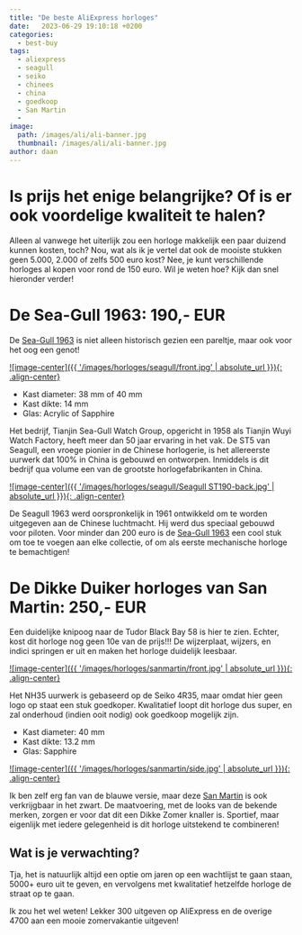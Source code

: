 ```yaml
---
title: "De beste AliExpress horloges"
date:   2023-06-29 19:10:18 +0200
categories:
  - best-buy
tags:
  - aliexpress
  - seagull
  - seiko
  - chinees
  - china
  - goedkoop
  - San Martin
  - 
image: 
  path: /images/ali/ali-banner.jpg
  thumbnail: /images/ali/ali-banner.jpg
author: daan
---
```

# Is prijs het enige belangrijke? Of is er ook voordelige kwaliteit te halen?
Alleen al vanwege het uiterlijk zou een horloge makkelijk een paar duizend kunnen kosten, toch? Nou, wat als ik je vertel dat ook de mooiste stukken geen 5.000, 2.000 of zelfs 500 euro kost? Nee, je kunt verschillende horloges al kopen voor rond de 150 euro. Wil je weten hoe? Kijk dan snel hieronder verder!

# De Sea-Gull 1963: 190,- EUR

De [Sea-Gull 1963](https://tc.tradetracker.net/?c=15640&m=12&a=451093&r=&u=%2Fitem%2F1005001304377435.html) is niet alleen historisch gezien een pareltje, maar ook voor het oog een genot! 

[![image-center]({{ '/images/horloges/seagull/front.jpg' | absolute_url }}){: .align-center}](https://tc.tradetracker.net/?c=15640&m=12&a=451093&r=&u=%2Fitem%2F1005001304377435.html)

- Kast diameter: 38 mm of 40 mm
- Kast dikte: 14 mm
- Glas: Acrylic of Sapphire

Het bedrijf, Tianjin Sea-Gull Watch Group, opgericht in 1958 als Tianjin Wuyi Watch Factory, heeft meer dan 50 jaar ervaring in het vak. De ST5 van Seagull, een vroege pionier in de Chinese horlogerie, is het allereerste uurwerk dat 100% in China is gebouwd en ontworpen. Inmiddels is dit bedrijf qua volume een van de grootste horlogefabrikanten in China.

[![image-center]({{ '/images/horloges/seagull/Seagull ST190-back.jpg' | absolute_url }}){: .align-center}](https://tc.tradetracker.net/?c=15640&m=12&a=451093&r=&u=%2Fitem%2F1005001304377435.html)


De Seagull 1963 werd oorspronkelijk in 1961 ontwikkeld om te worden uitgegeven aan de Chinese luchtmacht. Hij werd dus speciaal gebouwd voor piloten. Voor minder dan 200 euro is de [Sea-Gull 1963](https://tc.tradetracker.net/?c=15640&m=12&a=451093&r=&u=%2Fitem%2F1005001304377435.html) een cool stuk om toe te voegen aan elke collectie, of om als eerste mechanische horloge te bemachtigen!

# De Dikke Duiker horloges van San Martin: 250,- EUR

Een duidelijke knipoog naar de Tudor Black Bay 58 is hier te zien. Echter, kost dit horloge nog geen 10e van de prijs!!! De wijzerplaat, wijzers, en indici springen er uit en maken het horloge duidelijk leesbaar.

[![image-center]({{ '/images/horloges/sanmartin/front.jpg' | absolute_url }}){: .align-center}](https://tc.tradetracker.net/?c=15640&m=12&a=451093&r=&u=%2Fitem%2F1005005528812625.html)

Het NH35 uurwerk is gebaseerd op de Seiko 4R35, maar omdat hier geen logo op staat een stuk goedkoper. Kwalitatief loopt dit horloge dus super, en zal onderhoud (indien ooit nodig) ook goedkoop mogelijk zijn.

- Kast diameter: 40 mm
- Kast dikte: 13.2 mm
- Glas: Sapphire

[![image-center]({{ '/images/horloges/sanmartin/side.jpg' | absolute_url }}){: .align-center}](https://tc.tradetracker.net/?c=15640&m=12&a=451093&r=&u=%2Fitem%2F1005005528812625.html)

Ik ben zelf erg fan van de blauwe versie, maar deze [San Martin](https://tc.tradetracker.net/?c=15640&m=12&a=451093&r=&u=%2Fitem%2F1005005528812625.html) is ook verkrijgbaar in het zwart. De maatvoering, met de looks van de bekende merken, zorgen er voor dat dit een Dikke Zomer knaller is. Sportief, maar eigenlijk met iedere gelegenheid is dit horloge uitstekend te combineren!

## Wat is je verwachting?
Tja, het is natuurlijk altijd een optie om jaren op een wachtlijst te gaan staan, 5000+ euro uit te geven, en vervolgens met kwalitatief hetzelfde horloge de straat op te gaan. 

Ik zou het wel weten! Lekker 300 uitgeven op AliExpress en de overige 4700 aan een mooie zomervakantie uitgeven!